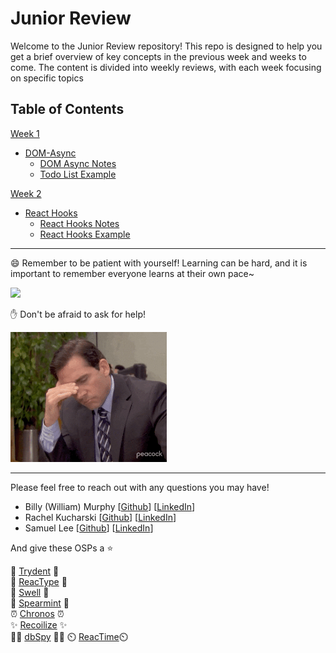 # Junior Review

Welcome to the Junior Review repository! This repo is designed to help you get a brief overview of key concepts in the previous week and weeks to come. The content is divided into weekly reviews, with each week focusing on specific topics

## Table of Contents
[Week 1](/week-1-review/)
- [DOM-Async](/week-1-review/DOM-Async/)
  - [DOM Async Notes](/week-1-review/DOM-Async/dom-async-notes.md)
  - [Todo List Example](/week-1-review/DOM-Async/todo-list-practice/)

[Week 2](/week-2-review/)
- [React Hooks](/week-2-review/react-hooks/)
  - [React Hooks Notes](/week-2-review/react-hooks/react-hook-notes.md)
  - [React Hooks Example](/week-2-review/react-hooks/hook-example/)

---
😄 Remember to be patient with yourself!
Learning can be hard, and it is important to remember everyone learns at their own pace~  

<img src="./assets/hobbit.gif" width="250"/>


✋ Don't be afraid to ask for help!

<img src="./assets/explain.gif" width="250"/>



---
Please feel free to reach out with any questions you may have!

- Billy (William) Murphy [[Github](https://github.com/olsoninoslo)] [[LinkedIn](https://www.linkedin.com/in/w-william-j-murphy/)]  
- Rachel Kucharski [[Github](https://github.com/rachelk585)] [[LinkedIn](https://www.linkedin.com/in/rachelkucharski/)]
- Samuel Lee [[Github](https://github.com/leesamuel423)] [[LinkedIn](https://www.linkedin.com/in/leesamuel423/)]

And give these OSPs a ⭐  

🔱 [Trydent](https://github.com/oslabs-beta/trydent) 🔱  
🧪 [ReacType](https://github.com/open-source-labs/ReacType) 🧪  
🌊 [Swell](https://github.com/open-source-labs/Swell) 🌊  
🍃 [Spearmint](https://github.com/open-source-labs/spearmint)  🍃  
⏰ [Chronos](https://github.com/open-source-labs/Chronos) ⏰  
✨ [Recoilize](https://github.com/open-source-labs/Recoilize) ✨  
🕵️‍♂️ [dbSpy](https://github.com/open-source-labs/dbSpy) 🕵️‍♂️
⏲️ [ReacTime](https://github.com/open-source-labs/reactime)⏲️

